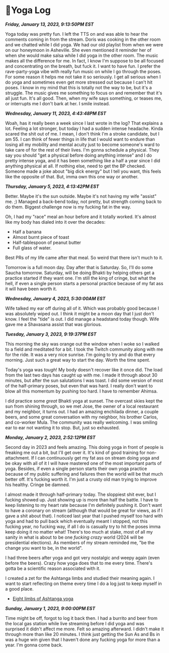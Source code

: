 # 🧘Yoga Log

***Friday, January 13, 2023, 9:13:50PM EST***

Yoga today was pretty fun. I left the TTS on and was able to hear the comments coming in from the stream. Doris was cooking in the other room and we chatted while I did yoga. We had our old playlist from when we were on our honeymoon in Asheville. She even mentioned it reminder her of when she would make salsa while I did yoga in the other room. The music makes all the difference for me. In fact, I know I'm suppose to be all focused and concentrating on the breath, but fuck it. I want to have fun. I prefer the rave-party-yoga vibe with really fun music on while I go through the poses. For some reason it helps me not take it so seriously. I get all serious when I do yoga and sometimes even get more stressed out because I can't hit poses. I know in my mind that this is totally not the way to be, but it's a struggle. The music gives me something to focus on and remember that it's all just fun. It's all good. Then, when my wife says something, or teases me, or interrupts me I don't bark at her. I smile instead.

***Wednesday, January 11, 2023, 4:43:48PM EST***

Woah, has it really been a week since I last wrote in the log? That explains a lot. Feeling a lot stronger, but today I had a sudden intense headache. Kinda scared the shit out of me. I mean, I don't think I'm a stroke candidate, but I am 55. I can think of fewer things in life that I would want to endure than losing all my mobility and mental acuity just to become someone's ward to take care of for the rest of their lives. I'm gonna schedule a physical. They say you should "get a physical before doing anything intense" and I do pretty intense yoga, and it has been something like a half a year since I did anything physical at all. If nothing else, need to get the BP checked. Someone made a joke about "big dick energy" but I tell you want, this feels like the opposite of that. But, imma own this one way or another.

***Thursday, January 5, 2023, 4:13:42PM EST***

Better. Maybe it's the sun outside. Maybe it's not having my wife "assist" me. ;) Managed a back-bend today, not pretty, but strength coming back to do them. Biggest challenge now is my fucking fat in the way.

Oh, I had my "race" meal an hour before and it totally worked. It's almost like my body has dialed into it over the decades:

* Half a banana
* Almost burnt piece of toast
* Half-tablespoon of peanut butter
* Full glass of water.

Best PRs of my life came after that meal. So weird that there isn't much to it.

Tomorrow is a full moon day. Day after that is Saturday. So, I'll do some Saucha tomorrow. Saturday, will be doing Bhakti by helping others get a practice started if they want one. I'm still the king of cringe, but what the hell, if even a single person starts a personal practice because of my fat ass it will have been worth it.

***Wednesday, January 4, 2023, 5:30:00AM EST***

Wife talked my ear off during all of it. Which was probably good because I was absolutely wiped out. I think it might be a moon day that I just don't know. I feel the "tide" is out. I did manage a headstand today though. Wife gave me a Shavasana assist that was glorious.

***Tuesday, January 3, 2023, 9:19:37PM EST***

This morning the sky was orange out the window when I woke so I walked to a field and meditated for a bit. I took the Twitch community along with me for the ride. It was a very nice sunrise. I'm going to try and do that every morning. Just such a great way to start the day. Worth the time spent.

Today's yoga was *tough*! My body doesn't recover like it once did. The load from the last two days has caught up with me. I made it through about 30 minutes, but after the sun salutations I was toast. I did some version of most of the half-primary poses, but even that was hard. I really don't want to blow all this momentum by pushing too hard. I have to remember Ahimsa.

I did practice some *great* Bhakti yoga at sunset. The overcast skies kept the sun from shining through, so we met Jose, the owner of a local restaurant and my neighbor, it turns out. I had an amazing enchilada dinner, a couple beers, and some great conversation with my neighbor, his brother Carlos, and co-worker Mula. The community was really welcoming. I was smiling ear to ear not wanting it to stop. But, just so exhausted.

***Monday, January 2, 2023, 2:52:12PM EST***

Second day in 2023 and feels amazing. This doing yoga in front of people is freaking me out a bit, but I'll get over it. It's kind of good training for non-attachment. If I can continuously get my fat ass on stream doing yoga and be okay with all of it I will have mastered one of the most important parts of yoga. Besides, if even a single person starts their own yoga practice because of my public suffering and failures then the world will be that much better off. It's fucking worth it. I'm just a crusty old man trying to improve his healthy. Cringe be damned.

I almost made it through half-primary today. The sloppiest shit ever, but I fucking showed up. Just showing up is more than half the battle. I have to keep listening to my heart rate because I'm definitely pushing it. Don't want to have a coronary on stream (although that would be great for views, as if I gave a shit about that). I noticed last year that I pushed myself too hard with yoga and had to pull back which eventually meant I stopped, not this fucking year, no fucking way, if all I do is casually try to hit the poses imma keep doing it no matter what! There's too much at stake, most of all my sanity in what is about to be one *fucking crazy* world (2024 will be presidential elections). As members of my stream reminded me, "be the change you want to be, in the world".

I had three beers after yoga and got very nostalgic and weepy again (even before the beers). Crazy how yoga does that to me every time. There's gotta be a scientific reason associated with it.

I created a zet for the Ashtanga limbs and studied their meaning again. I want to start reflecting on theme every time I do a log just to keep myself in a good place.

* [Eight limbs of Ashtanga yoga](../1911)

***Sunday, January 1, 2023, 9:00:00PM EST***

Time might be off, forgot to log it back then. I had a burrito and beer from the local gas station while live streaming before I did yoga and was surprised it didn't affect me more. Felt so amazing afterward. I didn't make it through more than like 20 minutes. I think just getting the Sun As and Bs in was a huge win given that I haven't done any fucking yoga for more than a year. I'm gonna come back.
